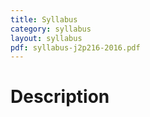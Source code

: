 ```yaml
---
title: Syllabus
category: syllabus
layout: syllabus
pdf: syllabus-j2p216-2016.pdf
---
```


# Description

